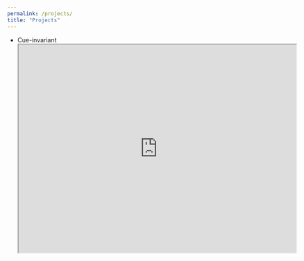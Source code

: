 ```yaml
---
permalink: /projects/
title: "Projects"
---
```


- Cue-invariant
  <iframe src="https://drive.google.com/file/d/1uZXrYfWPn6vAuWKsE6dXBn042jKZCigl/preview" width="640" height="480" allow="autoplay"></iframe>
